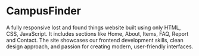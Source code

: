 # CampusFinder
A fully responsive lost and found things website built using only HTML, CSS, JavaScript. It includes sections like Home, About, Items, FAQ, Report and Contact. The site showcases our frontend development skills, clean design approach, and passion for creating modern, user-friendly interfaces.
